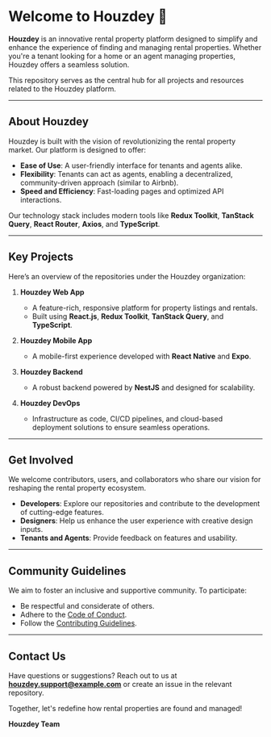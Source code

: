 # Welcome to Houzdey 🌟  

**Houzdey** is an innovative rental property platform designed to simplify and enhance the experience of finding and managing rental properties. Whether you're a tenant looking for a home or an agent managing properties, Houzdey offers a seamless solution.  

This repository serves as the central hub for all projects and resources related to the Houzdey platform.  

---

## About Houzdey  

Houzdey is built with the vision of revolutionizing the rental property market. Our platform is designed to offer:  

- **Ease of Use**: A user-friendly interface for tenants and agents alike.  
- **Flexibility**: Tenants can act as agents, enabling a decentralized, community-driven approach (similar to Airbnb).  
- **Speed and Efficiency**: Fast-loading pages and optimized API interactions.  

Our technology stack includes modern tools like **Redux Toolkit**, **TanStack Query**, **React Router**, **Axios**, and **TypeScript**.  

---

## Key Projects  

Here’s an overview of the repositories under the Houzdey organization:  

1. **Houzdey Web App**  
   - A feature-rich, responsive platform for property listings and rentals.  
   - Built using **React.js**, **Redux Toolkit**, **TanStack Query**, and **TypeScript**.  

2. **Houzdey Mobile App**  
   - A mobile-first experience developed with **React Native** and **Expo**.  

3. **Houzdey Backend**  
   - A robust backend powered by **NestJS** and designed for scalability.  

4. **Houzdey DevOps**  
   - Infrastructure as code, CI/CD pipelines, and cloud-based deployment solutions to ensure seamless operations.  

---

## Get Involved  

We welcome contributors, users, and collaborators who share our vision for reshaping the rental property ecosystem.  

- **Developers**: Explore our repositories and contribute to the development of cutting-edge features.  
- **Designers**: Help us enhance the user experience with creative design inputs.  
- **Tenants and Agents**: Provide feedback on features and usability.  

---

## Community Guidelines  

We aim to foster an inclusive and supportive community. To participate:  

- Be respectful and considerate of others.  
- Adhere to the [Code of Conduct](https://github.com/HouzdeyDevOps/.github/blob/main/CODE_OF_CONDUCT.md).  
- Follow the [Contributing Guidelines](https://github.com/HouzdeyDevOps/.github/blob/main/CONTRIBUTING.md).  

---

## Contact Us  

Have questions or suggestions? Reach out to us at **houzdey.support@example.com** or create an issue in the relevant repository.  

Together, let's redefine how rental properties are found and managed!  

**Houzdey Team**  
